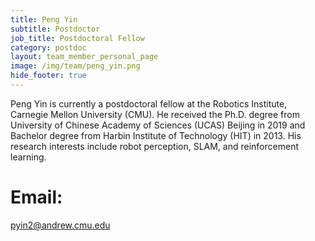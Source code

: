 ```yaml
---
title: Peng Yin
subtitle: Postdoctor
job_title: Postdoctoral Fellow
category: postdoc
layout: team_member_personal_page
image: /img/team/peng_yin.png
hide_footer: true
---
```


Peng Yin is currently a postdoctoral fellow at the Robotics Institute, Carnegie Mellon University (CMU). He received the Ph.D. degree from University of Chinese Academy of Sciences (UCAS) Beijing in 2019 and Bachelor degree from Harbin Institute of Technology (HIT) in 2013. His research interests include robot perception, SLAM, and reinforcement learning.


# Email: #
pyin2@andrew.cmu.edu

